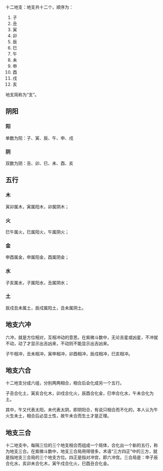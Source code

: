 十二地支：地支共十二个，顺序为：

1. 子
2. 丑
3. 寅
4. 卯
5. 辰
6. 巳
7. 午
8. 未
9. 申
10. 酉
11. 戍
12. 亥  

地支简称为“支”。

## 阴阳

### 阳

单数为阳：子、寅、辰、午、申、戍

### 阴

双数为阴：丑、卯、巳、未、酉、亥

## 五行

### 木

寅卯属木，寅属阳木，卯属阴木；

### 火

巳午属火，巳属阳火，午属阴火；

### 金

申酉属金，申属阳金，酉属阴金；

### 水

子亥属水，子属阳水，丑属阴水；

### 土

辰戍丑未属土，辰戍属阳土，丑未属阴土。

## 地支六冲

六冲，就是方位相对，互相冲动的意思。在紫微斗数中，无论吉星或凶星，不冲就不动，动了才显示出吉凶来，不动则不能显示出吉凶来。

子午相冲，丑未相冲，寅申相冲，卯酉相冲，辰戍相冲，巳亥相冲。

## 地支六合

十二地支分成六组，分别两两相合，相合后会化成另一个五行。

子丑合化土，寅亥合化木，卯戍合化火，辰酉合化金，巳申合化水，午未合化为土。

其中，午又代表太阳，未代表太阴，即阴阳合，有说只相合而不化的，本人认为午火生未土，相合后必显土性，故午未合而生土才是正理。

## 地支三合

十二地支中，每隔三位的三个地支相合而组成一个局体，合化出一个新的五行，称为地支三合。在紫微斗数中，地支三合局用得很多，术语“三方四正”中的三方，就是指地支三合局的三个地支方位。四正是指对冲宫，即六冲宫。三合局是：申子辰合化水，亥卯未合化木，寅午戍合化火，巳酉丑合化金。
